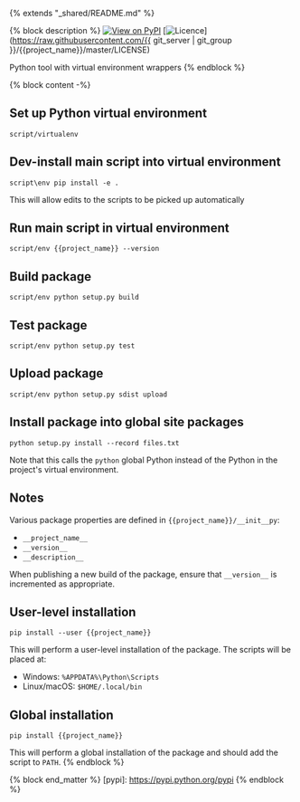 {% extends "_shared/README.md" %}

{% block description %}
[![View on PyPI](https://img.shields.io/pypi/v/{{project_name}}.svg)](https://pypi.python.org/pypi/{{project_name}})
[![Licence](https://img.shields.io/badge/license-MIT-blue.svg)](https://raw.githubusercontent.com/{{ git_server | git_group }}/{{project_name}}/master/LICENSE)

Python tool with virtual environment wrappers
{% endblock %}

{% block content -%}

## Set up Python virtual environment

```
script/virtualenv
```

## Dev-install main script into virtual environment

```
script\env pip install -e .
```

This will allow edits to the scripts to be picked up automatically

## Run main script in virtual environment

```
script/env {{project_name}} --version
```

## Build package

```
script/env python setup.py build
```

## Test package

```
script/env python setup.py test
```

## Upload package

```
script/env python setup.py sdist upload
```

## Install package into global site packages

```
python setup.py install --record files.txt
```

Note that this calls the `python` global Python instead of the Python in the project's virtual environment.

## Notes

Various package properties are defined in `{{project_name}}/__init__py`:

* `__project_name__`
* `__version__`
* `__description__`

When publishing a new build of the package, ensure that `__version__` is incremented as appropriate.

## User-level installation

```
pip install --user {{project_name}}
```

This will perform a user-level installation of the package. The scripts will be placed at:

* Windows: `%APPDATA%\Python\Scripts`
* Linux/macOS: `$HOME/.local/bin`

## Global installation

```
pip install {{project_name}}
```

This will perform a global installation of the package and should add the script to `PATH`.
{% endblock %}

{% block end_matter %}
[pypi]: https://pypi.python.org/pypi
{% endblock %}
